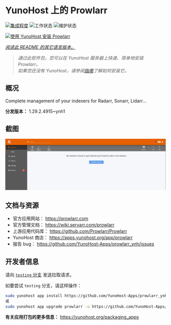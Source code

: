 <!--
注意：此 README 由 <https://github.com/YunoHost/apps/tree/master/tools/readme_generator> 自动生成
请勿手动编辑。
-->

# YunoHost 上的 Prowlarr

[![集成程度](https://apps.yunohost.org/badge/integration/prowlarr)](https://ci-apps.yunohost.org/ci/apps/prowlarr/)
![工作状态](https://apps.yunohost.org/badge/state/prowlarr)
![维护状态](https://apps.yunohost.org/badge/maintained/prowlarr)

[![使用 YunoHost 安装 Prowlarr](https://install-app.yunohost.org/install-with-yunohost.svg)](https://install-app.yunohost.org/?app=prowlarr)

*[阅读此 README 的其它语言版本。](./ALL_README.md)*

> *通过此软件包，您可以在 YunoHost 服务器上快速、简单地安装 Prowlarr。*  
> *如果您还没有 YunoHost，请参阅[指南](https://yunohost.org/install)了解如何安装它。*

## 概况

Complete management of your indexers for Radarr, Sonarr, Lidarr...

**分发版本：** 1.29.2.4915~ynh1

## 截图

![Prowlarr 的截图](./doc/screenshots/screenshot.jpg)

## 文档与资源

- 官方应用网站： <https://prowlarr.com>
- 官方管理文档： <https://wiki.servarr.com/prowlarr>
- 上游应用代码库： <https://github.com/Prowlarr/Prowlarr>
- YunoHost 商店： <https://apps.yunohost.org/app/prowlarr>
- 报告 bug： <https://github.com/YunoHost-Apps/prowlarr_ynh/issues>

## 开发者信息

请向 [`testing` 分支](https://github.com/YunoHost-Apps/prowlarr_ynh/tree/testing) 发送拉取请求。

如要尝试 `testing` 分支，请这样操作：

```bash
sudo yunohost app install https://github.com/YunoHost-Apps/prowlarr_ynh/tree/testing --debug
或
sudo yunohost app upgrade prowlarr -u https://github.com/YunoHost-Apps/prowlarr_ynh/tree/testing --debug
```

**有关应用打包的更多信息：** <https://yunohost.org/packaging_apps>
